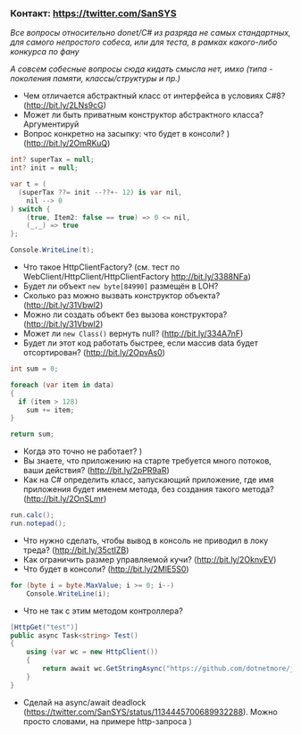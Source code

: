 ### Контакт: https://twitter.com/SanSYS

_Все вопросы относительно donet/C# из разряда не самых стандартных, для самого непростого собеса, или для теста, в рамках какого-либо конкурса по фану_

_А совсем собесные вопросы сюда кидать смысла нет, имхо (типа - поколения памяти, классы/структуры и пр.)_

- Чем отличается абстрактный класс от интерфейса в условиях C#8? (http://bit.ly/2LNs9cG)
- Может ли быть приватным конструктор абстрактного класса? Аргументируй
- Вопрос конкретно на засыпку: что будет в консоли? ) (http://bit.ly/2OmRKuQ)
```csharp
int? superTax = null;
int? init = null;

var t = (
  (superTax ??= init --??+- 12) is var nil, 
    nil --> 0
) switch {
    (true, Item2: false == true) => 0 <= nil,
    (_,_) => true
};

Console.WriteLine(t);
```
- Что такое HttpClientFactory? (см. тест по WebClient/HttpClient/HttpClientFactory http://bit.ly/3388NFa)
- Будет ли объект `new byte[84990]` размещён в LOH?
- Сколько раз можно вызвать конструктор объекта? (http://bit.ly/31Vbwl2)
- Можно ли создать объект без вызова конструктора? (http://bit.ly/31Vbwl2)
- Может ли `new Class()` вернуть null? (http://bit.ly/334A7nF)
- Будет ли этот код работать быстрее, если массив data будет отсортирован? (http://bit.ly/2OpvAs0)
```csharp
int sum = 0;

foreach (var item in data)
{
  if (item > 128)
    sum += item;
}

return sum;
```
- Когда это точно не работает? )
- Вы знаете, что приложению на старте требуется много потоков, ваши действия? (http://bit.ly/2pPR9aR)
- Как на C# определить класс, запускающий приложение, где имя приложения будет именем метода, без создания такого метода? (http://bit.ly/2OnSLmr)
```csharp
run.calc();
run.notepad();
```
- Что нужно сделать, чтобы вывод в консоль не приводил в локу треда? (http://bit.ly/35ctIZB)
- Как ограничить размер управляемой кучи? (http://bit.ly/2OknvEV)
- Что будет в консоли? (http://bit.ly/2MlE5S0)
```csharp
for (byte i = byte.MaxValue; i >= 0; i--)
    Console.WriteLine(i);
```
- Что не так с этим методом контроллера?
```csharp
[HttpGet("test")]
public async Task<string> Test()
{
    using (var wc = new HttpClient())
    {
        return await wc.GetStringAsync("https://github.com/dotnetmore/job-interview-competition");
    }
}
```
- Сделай на async/await deadlock (https://twitter.com/SanSYS/status/1134445700689932288). Можно просто словами, на примере http-запроса )
